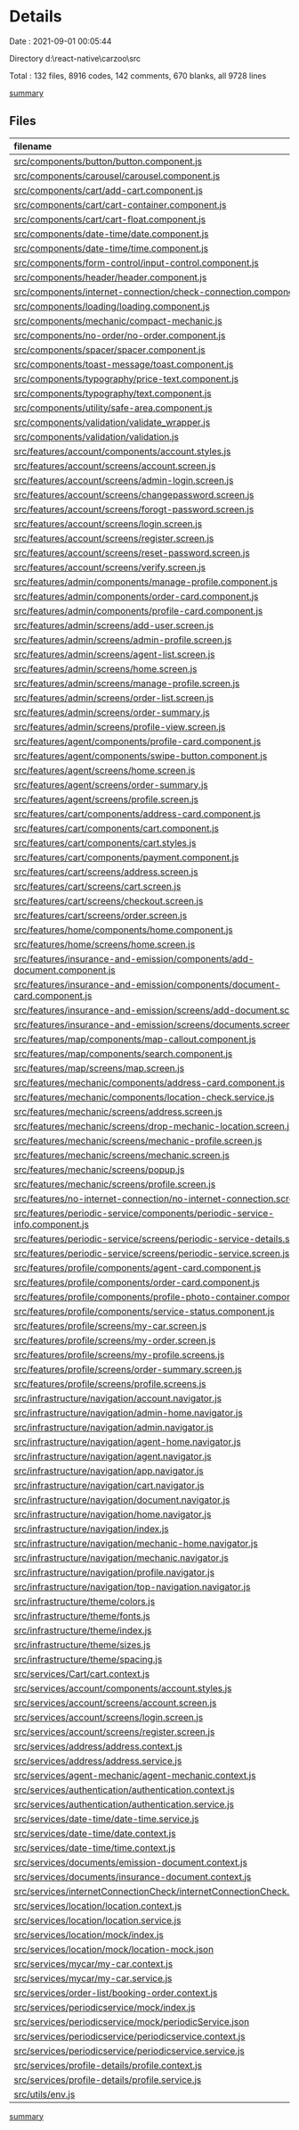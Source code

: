 # Details

Date : 2021-09-01 00:05:44

Directory d:\react-native\carzoo\src

Total : 132 files,  8916 codes, 142 comments, 670 blanks, all 9728 lines

[summary](results.md)

## Files
| filename | language | code | comment | blank | total |
| :--- | :--- | ---: | ---: | ---: | ---: |
| [src/components/button/button.component.js](/src/components/button/button.component.js) | JavaScript | 13 | 3 | 3 | 19 |
| [src/components/carousel/carousel.component.js](/src/components/carousel/carousel.component.js) | JavaScript | 102 | 1 | 9 | 112 |
| [src/components/cart/add-cart.component.js](/src/components/cart/add-cart.component.js) | JavaScript | 47 | 0 | 4 | 51 |
| [src/components/cart/cart-container.component.js](/src/components/cart/cart-container.component.js) | JavaScript | 5 | 0 | 2 | 7 |
| [src/components/cart/cart-float.component.js](/src/components/cart/cart-float.component.js) | JavaScript | 50 | 0 | 5 | 55 |
| [src/components/date-time/date.component.js](/src/components/date-time/date.component.js) | JavaScript | 39 | 0 | 3 | 42 |
| [src/components/date-time/time.component.js](/src/components/date-time/time.component.js) | JavaScript | 46 | 0 | 3 | 49 |
| [src/components/form-control/input-control.component.js](/src/components/form-control/input-control.component.js) | JavaScript | 69 | 0 | 5 | 74 |
| [src/components/header/header.component.js](/src/components/header/header.component.js) | JavaScript | 49 | 0 | 2 | 51 |
| [src/components/internet-connection/check-connection.component.js](/src/components/internet-connection/check-connection.component.js) | JavaScript | 6 | 0 | 2 | 8 |
| [src/components/loading/loading.component.js](/src/components/loading/loading.component.js) | JavaScript | 16 | 0 | 4 | 20 |
| [src/components/mechanic/compact-mechanic.js](/src/components/mechanic/compact-mechanic.js) | JavaScript | 36 | 0 | 4 | 40 |
| [src/components/no-order/no-order.component.js](/src/components/no-order/no-order.component.js) | JavaScript | 21 | 0 | 5 | 26 |
| [src/components/spacer/spacer.component.js](/src/components/spacer/spacer.component.js) | JavaScript | 42 | 0 | 6 | 48 |
| [src/components/toast-message/toast.component.js](/src/components/toast-message/toast.component.js) | JavaScript | 10 | 0 | 2 | 12 |
| [src/components/typography/price-text.component.js](/src/components/typography/price-text.component.js) | JavaScript | 12 | 0 | 2 | 14 |
| [src/components/typography/text.component.js](/src/components/typography/text.component.js) | JavaScript | 79 | 0 | 7 | 86 |
| [src/components/utility/safe-area.component.js](/src/components/utility/safe-area.component.js) | JavaScript | 7 | 0 | 2 | 9 |
| [src/components/validation/validate_wrapper.js](/src/components/validation/validate_wrapper.js) | JavaScript | 12 | 14 | 6 | 32 |
| [src/components/validation/validation.js](/src/components/validation/validation.js) | JavaScript | 19 | 0 | 2 | 21 |
| [src/features/account/components/account.styles.js](/src/features/account/components/account.styles.js) | JavaScript | 64 | 0 | 11 | 75 |
| [src/features/account/screens/account.screen.js](/src/features/account/screens/account.screen.js) | JavaScript | 35 | 0 | 2 | 37 |
| [src/features/account/screens/admin-login.screen.js](/src/features/account/screens/admin-login.screen.js) | JavaScript | 107 | 0 | 3 | 110 |
| [src/features/account/screens/changepassword.screen.js](/src/features/account/screens/changepassword.screen.js) | JavaScript | 87 | 0 | 6 | 93 |
| [src/features/account/screens/forogt-password.screen.js](/src/features/account/screens/forogt-password.screen.js) | JavaScript | 97 | 0 | 4 | 101 |
| [src/features/account/screens/login.screen.js](/src/features/account/screens/login.screen.js) | JavaScript | 114 | 0 | 4 | 118 |
| [src/features/account/screens/register.screen.js](/src/features/account/screens/register.screen.js) | JavaScript | 148 | 1 | 8 | 157 |
| [src/features/account/screens/reset-password.screen.js](/src/features/account/screens/reset-password.screen.js) | JavaScript | 90 | 0 | 8 | 98 |
| [src/features/account/screens/verify.screen.js](/src/features/account/screens/verify.screen.js) | JavaScript | 101 | 0 | 5 | 106 |
| [src/features/admin/components/manage-profile.component.js](/src/features/admin/components/manage-profile.component.js) | JavaScript | 132 | 14 | 11 | 157 |
| [src/features/admin/components/order-card.component.js](/src/features/admin/components/order-card.component.js) | JavaScript | 30 | 0 | 2 | 32 |
| [src/features/admin/components/profile-card.component.js](/src/features/admin/components/profile-card.component.js) | JavaScript | 41 | 0 | 2 | 43 |
| [src/features/admin/screens/add-user.screen.js](/src/features/admin/screens/add-user.screen.js) | JavaScript | 180 | 0 | 9 | 189 |
| [src/features/admin/screens/admin-profile.screen.js](/src/features/admin/screens/admin-profile.screen.js) | JavaScript | 125 | 5 | 9 | 139 |
| [src/features/admin/screens/agent-list.screen.js](/src/features/admin/screens/agent-list.screen.js) | JavaScript | 74 | 3 | 7 | 84 |
| [src/features/admin/screens/home.screen.js](/src/features/admin/screens/home.screen.js) | JavaScript | 55 | 0 | 5 | 60 |
| [src/features/admin/screens/manage-profile.screen.js](/src/features/admin/screens/manage-profile.screen.js) | JavaScript | 19 | 0 | 5 | 24 |
| [src/features/admin/screens/order-list.screen.js](/src/features/admin/screens/order-list.screen.js) | JavaScript | 212 | 0 | 14 | 226 |
| [src/features/admin/screens/order-summary.js](/src/features/admin/screens/order-summary.js) | JavaScript | 142 | 1 | 7 | 150 |
| [src/features/admin/screens/profile-view.screen.js](/src/features/admin/screens/profile-view.screen.js) | JavaScript | 137 | 0 | 5 | 142 |
| [src/features/agent/components/profile-card.component.js](/src/features/agent/components/profile-card.component.js) | JavaScript | 41 | 0 | 2 | 43 |
| [src/features/agent/components/swipe-button.component.js](/src/features/agent/components/swipe-button.component.js) | JavaScript | 43 | 7 | 4 | 54 |
| [src/features/agent/screens/home.screen.js](/src/features/agent/screens/home.screen.js) | JavaScript | 170 | 0 | 14 | 184 |
| [src/features/agent/screens/order-summary.js](/src/features/agent/screens/order-summary.js) | JavaScript | 155 | 0 | 8 | 163 |
| [src/features/agent/screens/profile.screen.js](/src/features/agent/screens/profile.screen.js) | JavaScript | 88 | 0 | 9 | 97 |
| [src/features/cart/components/address-card.component.js](/src/features/cart/components/address-card.component.js) | JavaScript | 83 | 3 | 8 | 94 |
| [src/features/cart/components/cart.component.js](/src/features/cart/components/cart.component.js) | JavaScript | 78 | 0 | 8 | 86 |
| [src/features/cart/components/cart.styles.js](/src/features/cart/components/cart.styles.js) | JavaScript | 10 | 0 | 2 | 12 |
| [src/features/cart/components/payment.component.js](/src/features/cart/components/payment.component.js) | JavaScript | 9 | 0 | 2 | 11 |
| [src/features/cart/screens/address.screen.js](/src/features/cart/screens/address.screen.js) | JavaScript | 156 | 1 | 8 | 165 |
| [src/features/cart/screens/cart.screen.js](/src/features/cart/screens/cart.screen.js) | JavaScript | 169 | 0 | 8 | 177 |
| [src/features/cart/screens/checkout.screen.js](/src/features/cart/screens/checkout.screen.js) | JavaScript | 276 | 1 | 17 | 294 |
| [src/features/cart/screens/order.screen.js](/src/features/cart/screens/order.screen.js) | JavaScript | 47 | 1 | 4 | 52 |
| [src/features/home/components/home.component.js](/src/features/home/components/home.component.js) | JavaScript | 33 | 0 | 3 | 36 |
| [src/features/home/screens/home.screen.js](/src/features/home/screens/home.screen.js) | JavaScript | 55 | 0 | 3 | 58 |
| [src/features/insurance-and-emission/components/add-document.component.js](/src/features/insurance-and-emission/components/add-document.component.js) | JavaScript | 460 | 6 | 30 | 496 |
| [src/features/insurance-and-emission/components/document-card.component.js](/src/features/insurance-and-emission/components/document-card.component.js) | JavaScript | 136 | 0 | 7 | 143 |
| [src/features/insurance-and-emission/screens/add-document.screen.js](/src/features/insurance-and-emission/screens/add-document.screen.js) | JavaScript | 26 | 1 | 4 | 31 |
| [src/features/insurance-and-emission/screens/documents.screens.js](/src/features/insurance-and-emission/screens/documents.screens.js) | JavaScript | 94 | 0 | 6 | 100 |
| [src/features/map/components/map-callout.component.js](/src/features/map/components/map-callout.component.js) | JavaScript | 5 | 0 | 2 | 7 |
| [src/features/map/components/search.component.js](/src/features/map/components/search.component.js) | JavaScript | 33 | 0 | 2 | 35 |
| [src/features/map/screens/map.screen.js](/src/features/map/screens/map.screen.js) | JavaScript | 254 | 18 | 15 | 287 |
| [src/features/mechanic/components/address-card.component.js](/src/features/mechanic/components/address-card.component.js) | JavaScript | 53 | 0 | 5 | 58 |
| [src/features/mechanic/components/location-check.service.js](/src/features/mechanic/components/location-check.service.js) | JavaScript | 0 | 0 | 1 | 1 |
| [src/features/mechanic/screens/address.screen.js](/src/features/mechanic/screens/address.screen.js) | JavaScript | 137 | 0 | 6 | 143 |
| [src/features/mechanic/screens/drop-mechanic-location.screen.js](/src/features/mechanic/screens/drop-mechanic-location.screen.js) | JavaScript | 127 | 1 | 8 | 136 |
| [src/features/mechanic/screens/mechanic-profile.screen.js](/src/features/mechanic/screens/mechanic-profile.screen.js) | JavaScript | 0 | 0 | 1 | 1 |
| [src/features/mechanic/screens/mechanic.screen.js](/src/features/mechanic/screens/mechanic.screen.js) | JavaScript | 16 | 0 | 2 | 18 |
| [src/features/mechanic/screens/popup.js](/src/features/mechanic/screens/popup.js) | JavaScript | 0 | 33 | 2 | 35 |
| [src/features/mechanic/screens/profile.screen.js](/src/features/mechanic/screens/profile.screen.js) | JavaScript | 92 | 0 | 8 | 100 |
| [src/features/no-internet-connection/no-internet-connection.screen.js](/src/features/no-internet-connection/no-internet-connection.screen.js) | JavaScript | 67 | 1 | 5 | 73 |
| [src/features/periodic-service/components/periodic-service-info.component.js](/src/features/periodic-service/components/periodic-service-info.component.js) | JavaScript | 110 | 0 | 7 | 117 |
| [src/features/periodic-service/screens/periodic-service-details.screen.js](/src/features/periodic-service/screens/periodic-service-details.screen.js) | JavaScript | 62 | 0 | 8 | 70 |
| [src/features/periodic-service/screens/periodic-service.screen.js](/src/features/periodic-service/screens/periodic-service.screen.js) | JavaScript | 86 | 0 | 4 | 90 |
| [src/features/profile/components/agent-card.component.js](/src/features/profile/components/agent-card.component.js) | JavaScript | 50 | 0 | 5 | 55 |
| [src/features/profile/components/order-card.component.js](/src/features/profile/components/order-card.component.js) | JavaScript | 39 | 0 | 2 | 41 |
| [src/features/profile/components/profile-photo-container.component.js](/src/features/profile/components/profile-photo-container.component.js) | JavaScript | 22 | 0 | 4 | 26 |
| [src/features/profile/components/service-status.component.js](/src/features/profile/components/service-status.component.js) | JavaScript | 67 | 0 | 5 | 72 |
| [src/features/profile/screens/my-car.screen.js](/src/features/profile/screens/my-car.screen.js) | JavaScript | 241 | 0 | 6 | 247 |
| [src/features/profile/screens/my-order.screen.js](/src/features/profile/screens/my-order.screen.js) | JavaScript | 76 | 0 | 6 | 82 |
| [src/features/profile/screens/my-profile.screens.js](/src/features/profile/screens/my-profile.screens.js) | JavaScript | 115 | 0 | 7 | 122 |
| [src/features/profile/screens/order-summary.screen.js](/src/features/profile/screens/order-summary.screen.js) | JavaScript | 170 | 0 | 9 | 179 |
| [src/features/profile/screens/profile.screens.js](/src/features/profile/screens/profile.screens.js) | JavaScript | 88 | 0 | 8 | 96 |
| [src/infrastructure/navigation/account.navigator.js](/src/infrastructure/navigation/account.navigator.js) | JavaScript | 30 | 0 | 3 | 33 |
| [src/infrastructure/navigation/admin-home.navigator.js](/src/infrastructure/navigation/admin-home.navigator.js) | JavaScript | 78 | 0 | 3 | 81 |
| [src/infrastructure/navigation/admin.navigator.js](/src/infrastructure/navigation/admin.navigator.js) | JavaScript | 39 | 0 | 4 | 43 |
| [src/infrastructure/navigation/agent-home.navigator.js](/src/infrastructure/navigation/agent-home.navigator.js) | JavaScript | 31 | 0 | 2 | 33 |
| [src/infrastructure/navigation/agent.navigator.js](/src/infrastructure/navigation/agent.navigator.js) | JavaScript | 59 | 0 | 4 | 63 |
| [src/infrastructure/navigation/app.navigator.js](/src/infrastructure/navigation/app.navigator.js) | JavaScript | 104 | 0 | 3 | 107 |
| [src/infrastructure/navigation/cart.navigator.js](/src/infrastructure/navigation/cart.navigator.js) | JavaScript | 24 | 0 | 4 | 28 |
| [src/infrastructure/navigation/document.navigator.js](/src/infrastructure/navigation/document.navigator.js) | JavaScript | 22 | 0 | 2 | 24 |
| [src/infrastructure/navigation/home.navigator.js](/src/infrastructure/navigation/home.navigator.js) | JavaScript | 63 | 0 | 3 | 66 |
| [src/infrastructure/navigation/index.js](/src/infrastructure/navigation/index.js) | JavaScript | 30 | 0 | 3 | 33 |
| [src/infrastructure/navigation/mechanic-home.navigator.js](/src/infrastructure/navigation/mechanic-home.navigator.js) | JavaScript | 55 | 0 | 4 | 59 |
| [src/infrastructure/navigation/mechanic.navigator.js](/src/infrastructure/navigation/mechanic.navigator.js) | JavaScript | 31 | 0 | 2 | 33 |
| [src/infrastructure/navigation/profile.navigator.js](/src/infrastructure/navigation/profile.navigator.js) | JavaScript | 27 | 0 | 3 | 30 |
| [src/infrastructure/navigation/top-navigation.navigator.js](/src/infrastructure/navigation/top-navigation.navigator.js) | JavaScript | 0 | 0 | 1 | 1 |
| [src/infrastructure/theme/colors.js](/src/infrastructure/theme/colors.js) | JavaScript | 28 | 0 | 1 | 29 |
| [src/infrastructure/theme/fonts.js](/src/infrastructure/theme/fonts.js) | JavaScript | 21 | 0 | 3 | 24 |
| [src/infrastructure/theme/index.js](/src/infrastructure/theme/index.js) | JavaScript | 13 | 0 | 2 | 15 |
| [src/infrastructure/theme/sizes.js](/src/infrastructure/theme/sizes.js) | JavaScript | 1 | 0 | 1 | 2 |
| [src/infrastructure/theme/spacing.js](/src/infrastructure/theme/spacing.js) | JavaScript | 5 | 0 | 2 | 7 |
| [src/services/Cart/cart.context.js](/src/services/Cart/cart.context.js) | JavaScript | 45 | 0 | 5 | 50 |
| [src/services/account/components/account.styles.js](/src/services/account/components/account.styles.js) | JavaScript | 49 | 0 | 9 | 58 |
| [src/services/account/screens/account.screen.js](/src/services/account/screens/account.screen.js) | JavaScript | 46 | 0 | 2 | 48 |
| [src/services/account/screens/login.screen.js](/src/services/account/screens/login.screen.js) | JavaScript | 70 | 0 | 3 | 73 |
| [src/services/account/screens/register.screen.js](/src/services/account/screens/register.screen.js) | JavaScript | 81 | 0 | 3 | 84 |
| [src/services/address/address.context.js](/src/services/address/address.context.js) | JavaScript | 89 | 0 | 10 | 99 |
| [src/services/address/address.service.js](/src/services/address/address.service.js) | JavaScript | 0 | 0 | 1 | 1 |
| [src/services/agent-mechanic/agent-mechanic.context.js](/src/services/agent-mechanic/agent-mechanic.context.js) | JavaScript | 118 | 6 | 7 | 131 |
| [src/services/authentication/authentication.context.js](/src/services/authentication/authentication.context.js) | JavaScript | 314 | 2 | 17 | 333 |
| [src/services/authentication/authentication.service.js](/src/services/authentication/authentication.service.js) | JavaScript | 13 | 0 | 2 | 15 |
| [src/services/date-time/date-time.service.js](/src/services/date-time/date-time.service.js) | JavaScript | 53 | 2 | 5 | 60 |
| [src/services/date-time/date.context.js](/src/services/date-time/date.context.js) | JavaScript | 24 | 0 | 3 | 27 |
| [src/services/date-time/time.context.js](/src/services/date-time/time.context.js) | JavaScript | 28 | 0 | 4 | 32 |
| [src/services/documents/emission-document.context.js](/src/services/documents/emission-document.context.js) | JavaScript | 99 | 4 | 10 | 113 |
| [src/services/documents/insurance-document.context.js](/src/services/documents/insurance-document.context.js) | JavaScript | 99 | 4 | 10 | 113 |
| [src/services/internetConnectionCheck/internetConnectionCheck.context.js](/src/services/internetConnectionCheck/internetConnectionCheck.context.js) | JavaScript | 21 | 0 | 5 | 26 |
| [src/services/location/location.context.js](/src/services/location/location.context.js) | JavaScript | 26 | 0 | 4 | 30 |
| [src/services/location/location.service.js](/src/services/location/location.service.js) | JavaScript | 10 | 6 | 2 | 18 |
| [src/services/location/mock/index.js](/src/services/location/mock/index.js) | JavaScript | 2 | 0 | 2 | 4 |
| [src/services/location/mock/location-mock.json](/src/services/location/mock/location-mock.json) | JSON | 18 | 0 | 1 | 19 |
| [src/services/mycar/my-car.context.js](/src/services/mycar/my-car.context.js) | JavaScript | 55 | 0 | 9 | 64 |
| [src/services/mycar/my-car.service.js](/src/services/mycar/my-car.service.js) | JavaScript | 0 | 0 | 1 | 1 |
| [src/services/order-list/booking-order.context.js](/src/services/order-list/booking-order.context.js) | JavaScript | 142 | 2 | 7 | 151 |
| [src/services/periodicservice/mock/index.js](/src/services/periodicservice/mock/index.js) | JavaScript | 4 | 0 | 2 | 6 |
| [src/services/periodicservice/mock/periodicService.json](/src/services/periodicservice/mock/periodicService.json) | JSON | 35 | 0 | 0 | 35 |
| [src/services/periodicservice/periodicservice.context.js](/src/services/periodicservice/periodicservice.context.js) | JavaScript | 36 | 0 | 5 | 41 |
| [src/services/periodicservice/periodicservice.service.js](/src/services/periodicservice/periodicservice.service.js) | JavaScript | 12 | 0 | 2 | 14 |
| [src/services/profile-details/profile.context.js](/src/services/profile-details/profile.context.js) | JavaScript | 56 | 0 | 7 | 63 |
| [src/services/profile-details/profile.service.js](/src/services/profile-details/profile.service.js) | JavaScript | 0 | 0 | 1 | 1 |
| [src/utils/env.js](/src/utils/env.js) | JavaScript | 1 | 1 | 1 | 3 |

[summary](results.md)